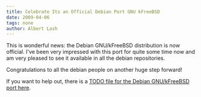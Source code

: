 ```yaml
---
title: Celebrate Its an Official Debian Port GNU kFreeBSD
date: 2009-04-06
tags: none
author: Albert Lash
---
```

This is wonderful news: the Debian GNU/kFreeBSD distribution is now official. I've been very impressed with this port for quite some time now and am very pleased to see it available in all the debian repositories.

Congratulations to all the debian people on another huge step forward!

If you want to help out, there is a <a href="http://glibc-bsd.alioth.debian.org/TODO">TODO file for the Debian GNU/kFreeBSD port here</a>.

